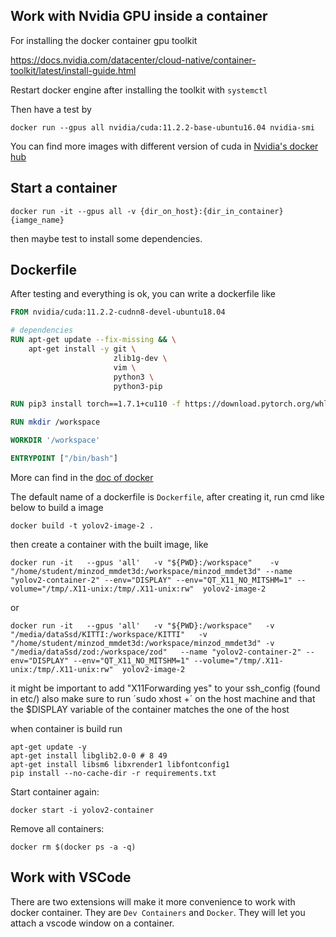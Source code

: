 ## Work with Nvidia GPU inside a container
For installing the docker container gpu toolkit

https://docs.nvidia.com/datacenter/cloud-native/container-toolkit/latest/install-guide.html

Restart docker engine after installing the toolkit with `systemctl`

Then have a test by

```shell
docker run --gpus all nvidia/cuda:11.2.2-base-ubuntu16.04 nvidia-smi
```

You can find more images with different version of cuda in [Nvidia's docker hub](https://hub.docker.com/r/nvidia/cuda/)

## Start a container

```shell
docker run -it --gpus all -v {dir_on_host}:{dir_in_container} {iamge_name}
```

then maybe test to install some dependencies.

## Dockerfile

After testing and everything is ok, you can write a dockerfile like

```dockerfile
FROM nvidia/cuda:11.2.2-cudnn8-devel-ubuntu18.04

# dependencies
RUN apt-get update --fix-missing && \
    apt-get install -y git \
                       zlib1g-dev \
                       vim \
                       python3 \
                       python3-pip

RUN pip3 install torch==1.7.1+cu110 -f https://download.pytorch.org/whl/torch_stable.html 

RUN mkdir /workspace

WORKDIR '/workspace'

ENTRYPOINT ["/bin/bash"]
```

More can find in the [doc of docker](https://docs.docker.com/build/guide/intro/)

The default name of a dockerfile is `Dockerfile`, after creating it, run cmd like below to build a image 

```shell
docker build -t yolov2-image-2 .
```

then create a container with the built image, like

```shell
docker run -it   --gpus 'all'   -v "${PWD}:/workspace"    -v "/home/student/minzod_mmdet3d:/workspace/minzod_mmdet3d" --name "yolov2-container-2" --env="DISPLAY" --env="QT_X11_NO_MITSHM=1" --volume="/tmp/.X11-unix:/tmp/.X11-unix:rw"  yolov2-image-2
```
or
```shell
docker run -it   --gpus 'all'   -v "${PWD}:/workspace"   -v "/media/dataSsd/KITTI:/workspace/KITTI"   -v "/home/student/minzod_mmdet3d:/workspace/minzod_mmdet3d" -v "/media/dataSsd/zod:/workspace/zod"   --name "yolov2-container-2" --env="DISPLAY" --env="QT_X11_NO_MITSHM=1" --volume="/tmp/.X11-unix:/tmp/.X11-unix:rw"  yolov2-image-2
```

it might be important to add "X11Forwarding yes" to your ssh_config (found in etc/)
also make sure to run ´sudo xhost +´ on the host machine and that the $DISPLAY variable of the container matches the one of the host 

when container is build run 
```shell
apt-get update -y
apt-get install libglib2.0-0 # 8 49
apt-get install libsm6 libxrender1 libfontconfig1
pip install --no-cache-dir -r requirements.txt
```

Start container again: 
```shell
docker start -i yolov2-container
```

Remove all containers:

```shell
docker rm $(docker ps -a -q)
```

## Work with VSCode

There are two extensions will make it more convenience to work with docker container. They are `Dev Containers` and `Docker`. They will let you attach a vscode window on a container.
